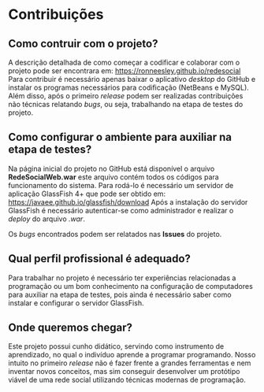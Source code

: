 # Contribuições

## Como contruir com o projeto?

A descrição detalhada de como começar a codificar e colaborar com o projeto pode ser encontrara em: https://ronneesley.github.io/redesocial
Para contribuir é necessário apenas baixar o aplicativo *desktop* do GitHub e instalar os programas 
necessários para codificação (NetBeans e MySQL).
Além disso, após o primeiro *release* podem ser realizadas contribuições não técnicas relatando *bugs*, ou seja, trabalhando na etapa
de testes do projeto.

## Como configurar o ambiente para auxiliar na etapa de testes?

Na página inicial do projeto no GitHub está disponível o arquivo **RedeSocialWeb.war** este arquivo contém todos os códigos 
para funcionamento do sistema.
Para rodá-lo é necessário um servidor de aplicação GlassFish 4+ que pode ser obtido em: https://javaee.github.io/glassfish/download
Após a instalação do servidor GlassFish é necessário autenticar-se como administrador e realizar o *deploy* do arquivo *.war*.

Os *bugs* encontrados podem ser relatados nas **Issues** do projeto.

## Qual perfil profissional é adequado?

Para trabalhar no projeto é necessário ter experiências relacionadas a programação ou um bom conhecimento na configuração de
computadores para auxiliar na etapa de testes, pois ainda é necessário saber como instalar e configurar o servidor GlassFish.

## Onde queremos chegar?

Este projeto possui cunho didático, servindo como instrumento de aprendizado, no qual o indivíduo aprende a programar programando.
Nosso intuito no primeiro *release* não é fazer frente a grandes ferramentas e nem inventar novos conceitos, mas sim conseguir 
desenvolver um protótipo viável de uma rede social utilizando técnicas modernas de programação.
